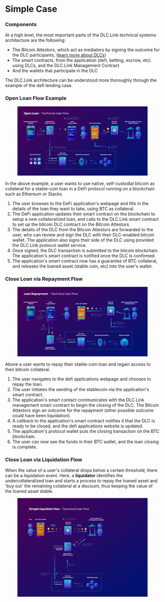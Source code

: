 # Simple Case

### Components

At a high level, the most important parts of the DLC.Link technical systems architecture are the following:

* The Bitcoin Attestors, which act as mediators by signing the outcome for the DLC participants, ([learn more about DLCs](../../additional-resources/discreet-log-contracts.md))
* The smart contracts, from the application (defi, betting, escrow, etc) using DLCs, and the DLC.Link Management Contract
* And the wallets that participate in the DLC

The DLC.Link architecture can be understood more thoroughly through the example of the defi lending case.

### Open Loan Flow Example

<figure><img src="../../.gitbook/assets/DLC.Link_OpenLoan_TechnicalFlow_NewA5 (1).png" alt=""><figcaption></figcaption></figure>

In the above example, a user wants to use native, self-custodial bitcoin as collateral for a stable-coin loan in a DeFi protocol running on a blockchain such as Ethereum or Stacks.

1. The user browses to the DeFi application's webpage and fills in the details of the loan they want to take, using BTC as collateral.
2. The DeFi application updates their smart contract on the blockchain to setup a new collateralized loan, and calls to the DLC.Link smart contract to set up the bitcoin DLC contract on the Bitcoin Attestors.
3. The details of the DLC from the Bitcoin Attestors are forwarded to the user, who can review and sign the DLC with their DLC-enabled bitcoin wallet. The application also signs their side of the DLC using provided the DLC.Link protocol wallet service.
4. Once signed, the DLC transaction is submitted to the bitcoin blockchain. The application's smart contract is notified once the DLC is confirmed.&#x20;
5. The application's smart contract now has a guarantee of BTC collateral, and releases the loaned asset (stable coin, etc) into the user's wallet.

### Close Loan via Repayment Flow

<figure><img src="../../.gitbook/assets/DLC.Link_CloseLoan_TechnicalFlow_NewA (1).png" alt=""><figcaption></figcaption></figure>

Above a user wants to repay their stable-coin loan and regain access to their bitcoin collateral.&#x20;

1. The user navigates to the defi applications webpage and chooses to repay the loan.
2. The user initiates the sending of the stablecoin via the application's smart contract.
3. The application's smart contact communicates with the DLC.Link management smart contract to begin the closing of the DLC. The Bitcoin Attestors sign an outcome for the repayment (other possible outcome could have been liquidation).&#x20;
4. A callback to the application's smart contract notifies it that the DLC is ready to be closed, and the defi applications website is updated.
5. The application's protocol wallet puts the closing transaction on the BTC blockchain.
6. &#x20;The user can now see the funds in their BTC wallet, and the loan closing is complete.

### Close Loan via Liquidation Flow

When the value of a user's collateral drops below a certain threshold, there can be a liquidation event. Here, a **liquidator** identifies the undercollateralized loan and starts a process to repay the loaned asset and 'buy out' the remaining collateral at a discount, thus keeping the value of the loaned asset stable.

<figure><img src="../../.gitbook/assets/DLC.Link_SimpleLiquidationFlow.png" alt=""><figcaption></figcaption></figure>
